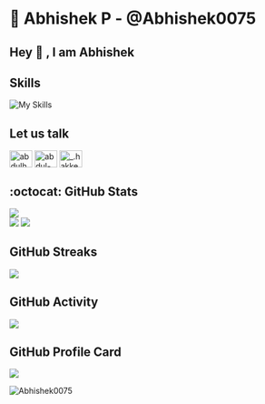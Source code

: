 # :bust_in_silhouette: Abhishek P - @Abhishek0075
<h2>Hey 👋 , I am Abhishek </h2> 

<!-- ### Backend Developer specializing in secure, reliable and scalable APIs. With a keen interest in UI design and minimal front-end development. Dedicated to building and monetizing products that solve problems faced by a wide range of people, using technology to make a positive impact and drive social change. -->


## Skills
![My Skills](https://skillicons.dev/icons?i=python,c,cpp,java,mysql,html,css,figma,bootstrap,latex,git,github,githubactions&theme=dark)

## Let us talk
<p align="left">
<a href="https://twitter.com/itsabhishekp100" target="blank"><img align="center" src="https://raw.githubusercontent.com/rahuldkjain/github-profile-readme-generator/master/src/images/icons/Social/twitter.svg" alt="abdulhakkeempa" height="30" width="40" /></a>
<a href="https://linkedin.com/in/abhishekp100" target="blank"><img align="center" src="https://raw.githubusercontent.com/rahuldkjain/github-profile-readme-generator/master/src/images/icons/Social/linked-in-alt.svg" alt="abdul-hakkeem-pa" height="30" width="40" /></a>
<a href="https://instagram.com/abhi_shek.p" target="blank"><img align="center" src="https://raw.githubusercontent.com/rahuldkjain/github-profile-readme-generator/master/src/images/icons/Social/instagram.svg" alt="_.hakkeem_" height="30" width="40" /></a>
</p>

## :octocat: GitHub Stats
![](https://komarev.com/ghpvc/?username=Abhishek0075&color=blue&style=for-the-badge)  
![](http://github-profile-summary-cards.vercel.app/api/cards/most-commit-language?username=Abhishek0075&theme=github_dark)
![](https://github-readme-stats.vercel.app/api?username=Abhishek0075&count_private=true&show_icons=true&theme=cobalt&hide_border=true)

## GitHub Streaks
![](https://github-readme-streak-stats.herokuapp.com?user=abdulhakkeempa&theme=github-dark-blue&hide_border=true)


## GitHub Activity
![](https://github-readme-activity-graph.cyclic.app/graph?username=Abhishek0075&theme=cobalt)

## GitHub Profile Card
![](https://github-profile-summary-cards.vercel.app/api/cards/profile-details?username=Abhishek0075&theme=github_dark)
<p align="left"><img src="https://github-profile-trophy.vercel.app/?username=Abhishek0075" alt="Abhishek0075" /> </p>




<!--
**AbhishekP/Abhishek0075** is a ✨ _special_ ✨ repository because its `README.md` (this file) appears on your GitHub profile.

Here are some ideas to get you started:

- 🔭 I’m currently working on ...
- 🌱 I’m currently learning ...
- 👯 I’m looking to collaborate on ...
- 🤔 I’m looking for help with ...
- 💬 Ask me about ...
- 📫 How to reach me: ...
- 😄 Pronouns: ...
- ⚡ Fun fact: ...
-->

